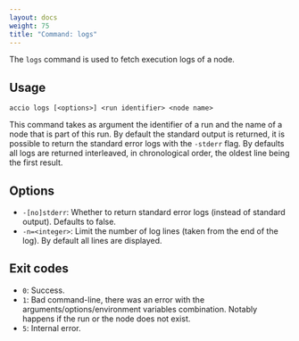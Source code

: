 ```yaml
---
layout: docs
weight: 75
title: "Command: logs"
---
```


The `logs` command is used to fetch execution logs of a node.

## Usage
```
accio logs [<options>] <run identifier> <node name>
```

This command takes as argument the identifier of a run and the name of a node that is part of this run.
By default the standard output is returned, it is possible to return the standard error logs with the `-stderr` flag.
By defaults all logs are returned interleaved, in chronological order, the oldest line being the first result.

## Options
* `-[no]stderr`: Whether to return standard error logs (instead of standard output).
Defaults to false.
* `-n=<integer>`: Limit the number of log lines (taken from the end of the log).
By default all lines are displayed.

## Exit codes
* `0`: Success.
* `1`: Bad command-line, there was an error with the arguments/options/environment variables combination.
Notably happens if the run or the node does not exist.
* `5`: Internal error.
